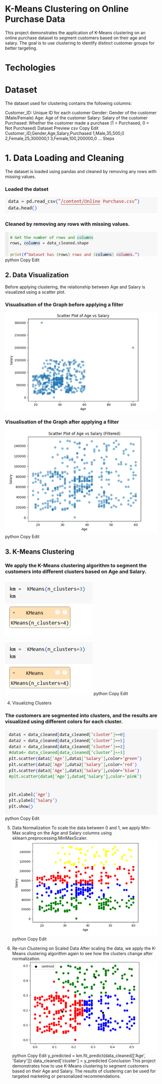 # K-Means Clustering on Online Purchase Data
This project demonstrates the application of K-Means clustering on an online purchase dataset to segment customers based on their age and salary. The goal is to use clustering to identify distinct customer groups for better targeting.

# Techologies

# Dataset
The dataset used for clustering contains the following columns:

Customer_ID: Unique ID for each customer
Gender: Gender of the customer (Male/Female)
Age: Age of the customer
Salary: Salary of the customer
Purchased: Whether the customer made a purchase (1 = Purchased, 0 = Not Purchased)
Dataset Preview
csv
Copy
Edit
Customer_ID,Gender,Age,Salary,Purchased
1,Male,35,500,0
2,Female,25,300000,1
3,Female,100,200000,0
...
Steps
# 1. Data Loading and Cleaning
The dataset is loaded using pandas and cleaned by removing any rows with missing values.
### Loaded the datset
![image alt](https://github.com/Omorusi/-k-Means-Clustering/blob/main/Screenshot%202025-03-03%20134850.png?raw=true)
### Cleaned by removing any rows with missing values.

![image alt](https://github.com/Omorusi/-k-Means-Clustering/blob/main/Screenshot%202025-03-03%20140722.png?raw=true)
python
Copy
Edit

## 2. Data Visualization
Before applying clustering, the relationship between Age and Salary is visualized using a scatter plot.
### Visualisation of the Graph before applying a filter
![image alt](https://github.com/Omorusi/-k-Means-Clustering/blob/main/Screenshot%202025-03-03%20141016.png?raw=true)

### Visualisation of the Graph after applying a filter
![image alt](https://github.com/Omorusi/-k-Means-Clustering/blob/main/Screenshot%202025-03-03%20135012.png?raw=true)
python
Copy
Edit

## 3. K-Means Clustering

### We apply the K-Means clustering algorithm to segment the customers into different clusters based on Age and Salary.
![image alt](https://github.com/Omorusi/-k-Means-Clustering/blob/main/Screenshot%202025-03-03%20135023.png?raw=true)

![image alt](https://github.com/Omorusi/-k-Means-Clustering/blob/main/Screenshot%202025-03-03%20135023.png?raw=true)
python
Copy
Edit

4. Visualizing Clusters
### The customers are segmented into clusters, and the results are visualized using different colors for each cluster.
![image alt](https://github.com/Omorusi/-k-Means-Clustering/blob/main/Screenshot%202025-03-03%20135042.png?raw=true)
python
Copy
Edit

5. Data Normalization
To scale the data between 0 and 1, we apply Min-Max scaling on the Age and Salary columns using sklearn.preprocessing.MinMaxScaler.
![image alt](https://github.com/Omorusi/-k-Means-Clustering/blob/main/Screenshot%202025-03-03%20135112.png?raw=true)
python
Copy
Edit


6. Re-run Clustering on Scaled Data
After scaling the data, we apply the K-Means clustering algorithm again to see how the clusters change after normalization.
![image alt](https://github.com/Omorusi/-k-Means-Clustering/blob/main/Screenshot%202025-03-03%20154936.png?raw=true)
python
Copy
Edit
y_predicted = km.fit_predict(data_cleaned[['Age', 'Salary']])
data_cleaned['cluster'] = y_predicted
Conclusion
This project demonstrates how to use K-Means clustering to segment customers based on their Age and Salary. The results of clustering can be used for targeted marketing or personalized recommendations.


